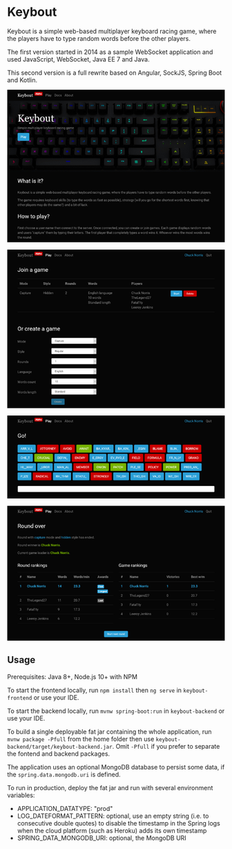 # Keybout

Keybout is a simple web-based multiplayer keyboard racing game, where the players
have to type random words before the other players.

The first version started in 2014 as a sample WebSocket application and used JavaScript,
WebSocket, Java EE 7 and Java.

This second version is a full rewrite based on Angular, SockJS, Spring Boot and Kotlin.

![Home page](doc/keybout-1.png)

![Game creation](doc/keybout-2.png)

![Gameplay](doc/keybout-3.png)

![Scores](doc/keybout-4.png)

## Usage

Prerequisites: Java 8+, Node.js 10+ with NPM

To start the frontend locally, run `npm install` then `ng serve` in `keybout-frontend`
or use your IDE.

To start the backend locally, run `mvnw spring-boot:run` in `keybout-backend`
or use your IDE.

To build a single deployable fat jar containing the whole application,
run `mvnw package -Pfull` from the home folder then use `keybout-backend/target/keybout-backend.jar`.
Omit `-Pfull` if you prefer to separate the fontend and backend packages.

The application uses an optional MongoDB database to persist some data,
if the `spring.data.mongodb.uri` is defined.

To run in production, deploy the fat jar and run with several environment variables:
- APPLICATION_DATATYPE: "prod"
- LOG_DATEFORMAT_PATTERN: optional, use an empty string (i.e. to consecutive double quotes) to disable the timestamp
in the Spring logs when the cloud platform (such as Heroku) adds its own timestamp
- SPRING_DATA_MONGODB_URI: optional, the MongoDB URI
